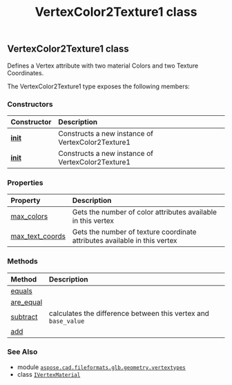 ﻿---
title: VertexColor2Texture1 class
second_title: Aspose.CAD for Python via .NET API References
description: 
type: docs
weight: 90
url: /python-net/aspose.cad.fileformats.glb.geometry.vertextypes/vertexcolor2texture1/
is_root: false
---

## VertexColor2Texture1 class

Defines a Vertex attribute with two material Colors and two Texture Coordinates.



The VertexColor2Texture1 type exposes the following members:

### Constructors
| Constructor | Description |
| :- | :- |
| [__init__](/cad/python-net/aspose.cad.fileformats.glb.geometry.vertextypes/vertexcolor2texture1/__init__/#aspose.cad.fileformats.glb.geometry.vertextypes.IVertexMaterial) | Constructs a new instance of VertexColor2Texture1 |
| [__init__](/cad/python-net/aspose.cad.fileformats.glb.geometry.vertextypes/vertexcolor2texture1/__init__/#) | Constructs a new instance of VertexColor2Texture1 |


### Properties
| Property | Description |
| :- | :- |
| [max_colors](/cad/python-net/aspose.cad.fileformats.glb.geometry.vertextypes/vertexcolor2texture1/max_colors) | Gets the number of color attributes available in this vertex |
| [max_text_coords](/cad/python-net/aspose.cad.fileformats.glb.geometry.vertextypes/vertexcolor2texture1/max_text_coords) | Gets the number of texture coordinate attributes available in this vertex |


### Methods
| Method | Description |
| :- | :- |
| [equals](/cad/python-net/aspose.cad.fileformats.glb.geometry.vertextypes/vertexcolor2texture1/equals/#aspose.cad.fileformats.glb.geometry.vertextypes.VertexColor2Texture1) |  |
| [are_equal](/cad/python-net/aspose.cad.fileformats.glb.geometry.vertextypes/vertexcolor2texture1/are_equal/#any-any) |  |
| [subtract](/cad/python-net/aspose.cad.fileformats.glb.geometry.vertextypes/vertexcolor2texture1/subtract/#aspose.cad.fileformats.glb.geometry.vertextypes.IVertexMaterial) | calculates the difference between this vertex and `base_value` |
| [add](/cad/python-net/aspose.cad.fileformats.glb.geometry.vertextypes/vertexcolor2texture1/add/#any) |  |



### See Also
* module [`aspose.cad.fileformats.glb.geometry.vertextypes`](..)
* class [`IVertexMaterial`](/cad/python-net/aspose.cad.fileformats.glb.geometry.vertextypes/ivertexmaterial)
